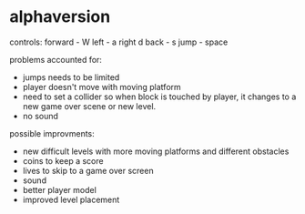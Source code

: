 # alphaversion
controls:
forward - W
left - a 
right d
back - s
jump - space

problems accounted for: 
- jumps needs to be limited
- player doesn't move with moving platform
- need to set a collider so when block is touched by player, 
it changes to a new game over scene or new level.
- no sound

possible improvments:
- new difficult levels with more moving platforms and different obstacles
- coins to keep a score
- lives to skip to a game over screen
- sound
- better player model
- improved level placement
